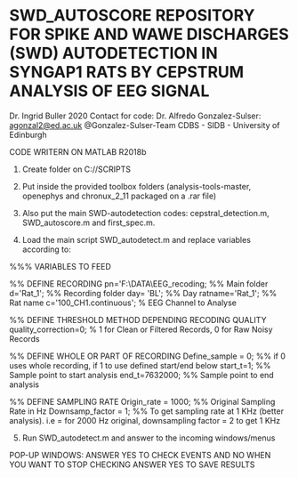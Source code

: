 # SWD_AUTOSCORE REPOSITORY FOR SPIKE AND WAWE DISCHARGES (SWD) AUTODETECTION IN SYNGAP1 RATS BY CEPSTRUM ANALYSIS OF EEG SIGNAL
Dr. Ingrid Buller 2020 
Contact for code: Dr. Alfredo Gonzalez-Sulser: agonzal2@ed.ac.uk
@Gonzalez-Sulser-Team
CDBS - SIDB - University of Edinburgh 

CODE WRITERN ON MATLAB R2018b

1. Create folder on C://SCRIPTS
2. Put inside the provided toolbox folders (analysis-tools-master, openephys and chronux_2_11 packaged on a .rar file)
3. Also put the main SWD-autodetection codes: cepstral_detection.m, SWD_autoscore.m and first_spec.m. 

4. Load the main script SWD_autodetect.m and replace variables according to:

%%% VARIABLES TO FEED

%% DEFINE RECORDING
pn='F:\DATA\EEG_recoding; %% Main folder
d='Rat_1'; %% Recording folder
day= 'BL'; %% Day
ratname='Rat_1'; %% Rat name
c='100_CH1.continuous'; % EEG Channel to Analyse 

%% DEFINE THRESHOLD METHOD DEPENDING RECODING QUALITY 
quality_correction=0; % 1 for Clean or Filtered Records, 0 for Raw Noisy Records

%% DEFINE WHOLE OR PART OF RECORDING
Define_sample = 0; %% if 0 uses whole recording, if 1 to use defined start/end below
start_t=1; %% Sample point to start analysis 
end_t=7632000; %% Sample point to end analysis

%% DEFINE SAMPLING RATE
Origin_rate = 1000; %% Original Sampling Rate in Hz
Downsamp_factor = 1; %% To get sampling rate at 1 KHz (better analysis). i.e = for 2000 Hz original, downsampling factor = 2 to get 1 KHz

5. Run SWD_autodetect.m and answer to the incoming windows/menus


POP-UP WINDOWS: ANSWER YES TO CHECK EVENTS AND NO WHEN YOU WANT TO STOP CHECKING
ANSWER YES TO SAVE RESULTS

